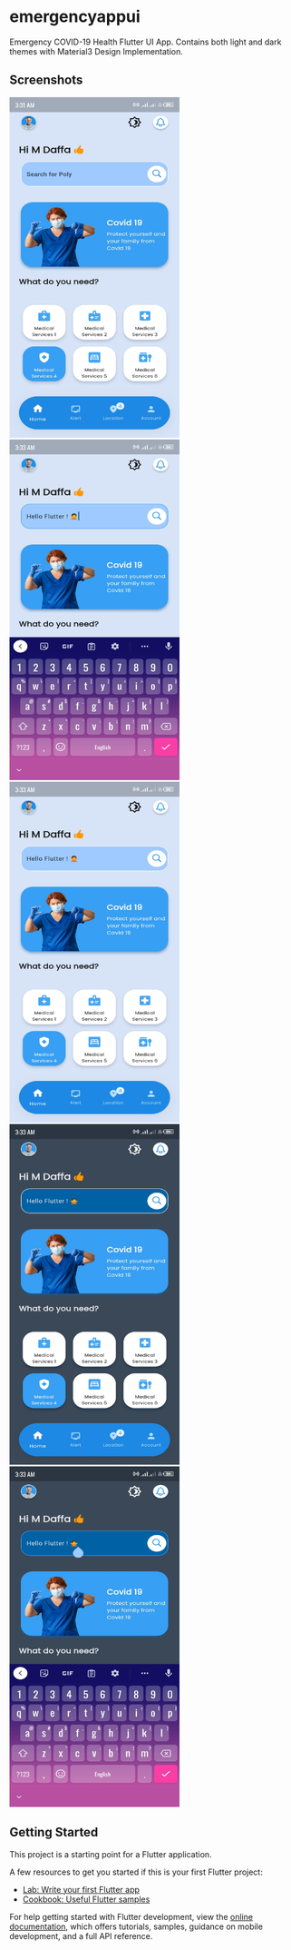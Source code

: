 # emergencyappui

Emergency COVID-19 Health Flutter UI App. 
Contains both light and dark themes with Material3 Design Implementation.

## Screenshots

<img src="screenshots/Screenshot_20230401-033218.jpg" width="300" height="600" title="screenshot 1" alt="Light theme 1"/>
<img src="screenshots/Screenshot_20230401-033308.jpg" width="300" height="600" title="screenshot 2" alt="Light theme 2"/>
<img src="screenshots/Screenshot_20230401-033335.jpg" width="300" height="600" title="screenshot 3" alt="Light theme 3"/>
<img src="screenshots/Screenshot_20230401-033341.jpg" width="300" height="600" title="screenshot 4" alt="Dark theme 1"/>
<img src="screenshots/Screenshot_20230401-033345.jpg" width="300" height="600" title="screenshot 5" alt="Dark theme 2"/>


## Getting Started

This project is a starting point for a Flutter application.

A few resources to get you started if this is your first Flutter project:

- [Lab: Write your first Flutter app](https://docs.flutter.dev/get-started/codelab)
- [Cookbook: Useful Flutter samples](https://docs.flutter.dev/cookbook)

For help getting started with Flutter development, view the
[online documentation](https://docs.flutter.dev/), which offers tutorials,
samples, guidance on mobile development, and a full API reference.
